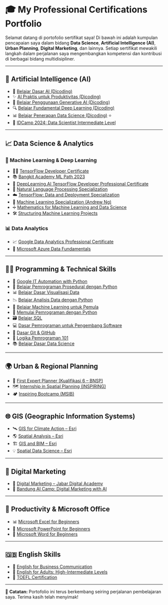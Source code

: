 # 🎓 My Professional Certifications Portfolio

Selamat datang di portofolio sertifikat saya! Di bawah ini adalah kumpulan pencapaian saya dalam bidang **Data Science**, **Artificial Intelligence (AI)**, **Urban Planning**, **Digital Marketing**, dan lainnya. Setiap sertifikat mewakili langkah dalam perjalanan saya mengembangkan kompetensi dan kontribusi di berbagai bidang multidisipliner.

---

## 🤖 Artificial Intelligence (AI)

- 🧠 [Belajar Dasar AI (Dicoding)](https://www.dicoding.com/certificates/1OP8WMEGQXQK)  
- ✨ [AI Praktis untuk Produktivitas (Dicoding)](https://www.dicoding.com/certificates/N9ZO98ME6XG5)  
- 🧬 [Belajar Penggunaan Generative AI (Dicoding)](https://www.dicoding.com/certificates/1OP829WLVPQK)  
- 🔍 [Belajar Fundamental Deep Learning (Dicoding)](https://www.dicoding.com/certificates/53XEDNOD9PRN)  
- 📊 [Belajar Penerapan Data Science (Dicoding)](https://www.dicoding.com/certificates/53XED827VPRN) ⭐ 
- 🏅 [IDCamp 2024: Data Scientist Intermediate Level](https://drive.google.com/file/d/1Xsf_vQB4WgYIM17jiEIRr0kn8bBAvE_t/view?usp=sharing)

---

## 📈 Data Science & Analytics

### 🤖 Machine Learning & Deep Learning
- 🧑‍💻 [TensorFlow Developer Certificate](https://www.credential.net/4fb297c2-e92b-4618-b966-cf7d3ade9e99)  
- 📚 [Bangkit Academy ML Path 2023](https://drive.google.com/file/d/1WDPBGmuGGMhFINdQpwHKywcVhq4-3Q1i/view)  
- 🧠 [DeepLearning.AI TensorFlow Developer Professional Certificate](https://coursera.org/share/08f3a364c0e6f0f1be3dc5bb27979431)  
- 🧾 [Natural Language Processing Specialization](https://coursera.org/share/b8f8276735d752d02cf2b9be510035e8)  
- ☁️ [TensorFlow: Data and Deployment Specialization](https://coursera.org/share/fc02e07f79f1f8b6ae17f7ad2e08e443)  
- 🤖 [Machine Learning Specialization (Andrew Ng)](https://coursera.org/share/53267bb5104872981f99cd96ed18e2b1)  
- ➗ [Mathematics for Machine Learning and Data Science](https://coursera.org/share/90ff117a3788ce90cab1d9cadc7b4cf8)  
- 🛠️ [Structuring Machine Learning Projects](https://coursera.org/share/cec8af255dd7a5f85f19147612c0753b)

### 📊 Data Analytics
- 📈 [Google Data Analytics Professional Certificate](https://www.credly.com/badges/e74c6176-643e-4b92-b8bf-6bd765f58be9/linked_in_profile)  
- 💾 [Microsoft Azure Data Fundamentals](https://drive.google.com/file/d/1ec509yioW5joh1FYtCnxoDl8-HFRMQM2/view)

---

## 👨‍💻 Programming & Technical Skills

- 🐍 [Google IT Automation with Python](https://www.credly.com/badges/0dfb5564-1d4a-4920-b7ab-f023814821ca/linked_in_profile)  
- 📌 [Belajar Pemrograman Prosedural dengan Python](https://www.dicoding.com/certificates/4EXGK3MDDZRL)  
- 📊 [Belajar Dasar Visualisasi Data](https://www.dicoding.com/certificates/1RXY1Q5GQPVM)  
- 📉 [Belajar Analisis Data dengan Python](https://www.dicoding.com/certificates/QLZ9RWOGDP5D)  
- 🧪 [Belajar Machine Learning untuk Pemula](https://www.dicoding.com/certificates/81P27EQQ8ZOY)  
- 🚀 [Memulai Pemrograman dengan Python](https://www.dicoding.com/certificates/0LZ0QKOONZ65)  
- 🗃️ [Belajar SQL](https://www.dicoding.com/certificates/EYX4Y411JZDL)  
- 💻 [Dasar Pemrograman untuk Pengembang Software](https://www.dicoding.com/certificates/JMZV9KRENPN9)  
- 🔄 [Dasar Git & GitHub](https://www.dicoding.com/certificates/1RXY6GGW3ZVM)  
- 🧠 [Logika Pemrograman 101](https://www.dicoding.com/certificates/2VX3JQJ6JPYQ)  
- 📚 [Belajar Dasar Data Science](https://www.dicoding.com/certificates/07Z68D8MMXQR)  
---

## 🌍 Urban & Regional Planning

- 🧭 [First Expert Planner (Kualifikasi 6 – BNSP)](https://drive.google.com/file/d/1R2lO3_R0ywXyjEz3BT38wcykb7TC8ArX/view)  
- 🗺️ [Internship in Spatial Planning (INSPIRING)](https://drive.google.com/file/d/1Y_GZ0-PTF1Em-1G0Me7amAUofLI04ljG/view)  
- 🏕️ [Inspiring Bootcamp (MSIB)](https://drive.google.com/file/d/1my331ph87qbQYAxD-x2h4l_2Voyf5CMy/view)

---

## 🌐 GIS (Geographic Information Systems)

- 🛰️ [GIS for Climate Action – Esri](https://www.esri.com/training/TrainingRecord/Certificate/rahadian_ms/65a9e3a6205bd152756c6aed/-420)  
- 🌎 [Spatial Analysis – Esri](https://www.esri.com/training/TrainingRecord/Certificate/rahadian_ms/65a9e2f9205bd152756c4de9/-420)  
- 🏗️ [GIS and BIM – Esri](https://www.esri.com/training/TrainingRecord/Certificate/rahadian_ms/65a9e3bc205bd152756c6db8/-420)  
- 💡 [Spatial Data Science – Esri](https://www.esri.com/training/TrainingRecord/Certificate/RahadianMs/64e6e9a961188358f8582af3/-420)

---

## 📢 Digital Marketing

- 📲 [Digital Marketing – Jabar Digital Academy](https://sidebar.jabarprov.go.id/v/BDA2774D07)  
- 🧠 [Bandung AI Camp: Digital Marketing with AI](https://sanbercode.com/certificate/em/dd48eb39-c54b-4077-a66c-1ba0b6c055e6)

---

## 🧩 Productivity & Microsoft Office

- 📊 [Microsoft Excel for Beginners](https://pijarmahir.id/sertifikat/hZvKAIlgbU)  
- 🎨 [Microsoft PowerPoint for Beginners](https://pijarmahir.id/sertifikat/mgHpoWqFDS)  
- 📝 [Microsoft Word for Beginners](https://pijarmahir.id/sertifikat/JL4YM9IFye)

---

## 🇬🇧 English Skills

- 💼 [English for Business Communication](https://drive.google.com/file/d/19VXbD1DpbsbWOYjpjbH0Io6U5Tndfjk_/view?usp=sharing)  
- 📘 [English for Adults: High-Intermediate Levels](https://drive.google.com/file/d/19VXbD1DpbsbWOYjpjbH0Io6U5Tndfjk_/view?usp=sharing)  
- 📝 [TOEFL Certification](https://drive.google.com/file/d/1-ysi8tERNm1YmfBP27h5t7yHy1OL7dwG/view?usp=sharing)

---

🧩 **Catatan:** Portofolio ini terus berkembang seiring perjalanan pembelajaran saya. Terima kasih telah menyimak!
